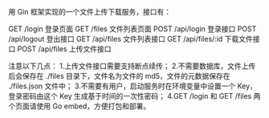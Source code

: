 用 Gin 框架实现的一个文件上传下载服务，接口有：

GET /login 登录页面
GET /files 文件列表页面
POST /api/login 登录接口
POST /api/logout 登出接口
GET /api/files 文件列表接口
GET /api/files/:id 下载文件接口
POST /api/files 上传文件接口

注意以下几点： 1.上传文件接口需要支持断点续传； 2.不需要数据库，文件上传后会保存在 ./files 目录下，文件名为文件的 md5，文件的元数据保存在 ./files.json 文件中； 3.不需要有用户，启动服务时在环境变量中设置一个 Key，登录密码由这个 Key 生成基于时间的一次性密码；
4.GET /login 和 GET /files 两个页面请使用 Go embed，方便打包和部署。
